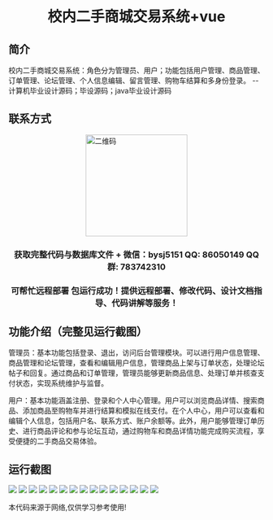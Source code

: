 <p><h1 align="center">校内二手商城交易系统+vue</h1></p>

## 简介
校内二手商城交易系统：角色分为管理员、用户；功能包括用户管理、商品管理、订单管理、论坛管理、个人信息编辑、留言管理、购物车结算和多身份登录。    --计算机毕业设计源码；毕设源码；java毕业设计源码


## 联系方式
<img src="https://bs-1329754181.cos.ap-shanghai.myqcloud.com/wx.jpg" alt="二维码" style="display: block; margin: 0 auto;" width="200px">
<p><h3 align="center">获取完整代码与数据库文件 + 微信：bysj5151 QQ: 86050149 QQ群: 783742310</h3></p>
<p><h3 align="center">可帮忙远程部署 包运行成功！提供远程部署、修改代码、设计文档指导、代码讲解等服务！</h3></p>

## 功能介绍（完整见运行截图）
管理员：基本功能包括登录、退出，访问后台管理模块。可以进行用户信息管理、商品管理和论坛管理，查看和编辑用户信息，管理商品上架与订单状态，处理论坛帖子和回复。通过商品和订单管理，管理员能够更新商品信息、处理订单并核查支付状态，实现系统维护与监督。

用户：基本功能涵盖注册、登录和个人中心管理。用户可以浏览商品详情、搜索商品、添加商品至购物车并进行结算和模拟在线支付。在个人中心，用户可以查看和编辑个人信息，包括用户名、联系方式、账户余额等。此外，用户能够管理订单历史、进行商品评论和参与论坛互动，通过购物车和商品详情功能完成购买流程，享受便捷的二手商品交易体验。


## 运行截图
![](https://bs-1329754181.cos.ap-shanghai.myqcloud.com/ssm/CampusSecondHandMarketplace/img/001.jpg)
![](https://bs-1329754181.cos.ap-shanghai.myqcloud.com/ssm/CampusSecondHandMarketplace/img/002.jpg)
![](https://bs-1329754181.cos.ap-shanghai.myqcloud.com/ssm/CampusSecondHandMarketplace/img/003.jpg)
![](https://bs-1329754181.cos.ap-shanghai.myqcloud.com/ssm/CampusSecondHandMarketplace/img/004.jpg)
![](https://bs-1329754181.cos.ap-shanghai.myqcloud.com/ssm/CampusSecondHandMarketplace/img/005.jpg)
![](https://bs-1329754181.cos.ap-shanghai.myqcloud.com/ssm/CampusSecondHandMarketplace/img/006.jpg)
![](https://bs-1329754181.cos.ap-shanghai.myqcloud.com/ssm/CampusSecondHandMarketplace/img/007.jpg)
![](https://bs-1329754181.cos.ap-shanghai.myqcloud.com/ssm/CampusSecondHandMarketplace/img/008.jpg)
![](https://bs-1329754181.cos.ap-shanghai.myqcloud.com/ssm/CampusSecondHandMarketplace/img/009.jpg)
![](https://bs-1329754181.cos.ap-shanghai.myqcloud.com/ssm/CampusSecondHandMarketplace/img/010.jpg)
![](https://bs-1329754181.cos.ap-shanghai.myqcloud.com/ssm/CampusSecondHandMarketplace/img/011.jpg)
![](https://bs-1329754181.cos.ap-shanghai.myqcloud.com/ssm/CampusSecondHandMarketplace/img/012.jpg)
![](https://bs-1329754181.cos.ap-shanghai.myqcloud.com/ssm/CampusSecondHandMarketplace/img/013.jpg)
![](https://bs-1329754181.cos.ap-shanghai.myqcloud.com/ssm/CampusSecondHandMarketplace/img/014.jpg)
![](https://bs-1329754181.cos.ap-shanghai.myqcloud.com/ssm/CampusSecondHandMarketplace/img/015.jpg)

<p>本代码来源于网络,仅供学习参考使用!</p>
